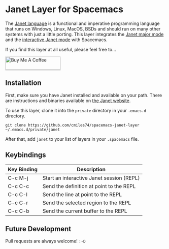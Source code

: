 # Janet Layer for Spacemacs

The [Janet language][0] is a functional and imperative programming language that runs on Windows, Linux, MacOS, BSDs and should run on many other systems with just a little porting. This layer integrates the [Janet major mode][1] and the [interactive Janet mode][2] with Spacemacs.

If you find this layer at all useful, please feel free to...

<a href="https://www.buymeacoffee.com/cmiles74" target="_blank"><img src="https://www.buymeacoffee.com/assets/img/custom_images/orange_img.png" alt="Buy Me A Coffee" style="height: 41px !important;width: 174px !important;box-shadow: 0px 3px 2px 0px rgba(190, 190, 190, 0.5) !important;-webkit-box-shadow: 0px 3px 2px 0px rgba(190, 190, 190, 0.5) !important;" ></a>

## Installation

First, make sure you have Janet installed and available on your path. There are instructions and binaries available on [the Janet website][0].

To use this layer, clone it into the `private` directory in your `.emacs.d` directory.

    git clone https://github.com/cmiles74/spacemacs-janet-layer ~/.emacs.d/private/janet
    
After that, add `janet` to your list of layers in your `.spacemacs` file.

## Keybindings

| Key Binding | Description                               |
|-------------|-------------------------------------------|
| C-c M-j     | Start an interactive Janet session (REPL) |
| C-c C-c     | Send the definition at point to the REPL  |
| C-c C-l     | Send the line at point to the REPL        |
| C-c C-r     | Send the selected region to the REPL      |
| C-c C-b     | Send the current buffer to the REPL       |

## Future Development

Pull requests are always welcome! `:-D`

[0]: https://janet-lang.org/
[1]: https://github.com/ALSchwalm/janet-mode
[2]: https://github.com/SerialDev/ijanet-mode
